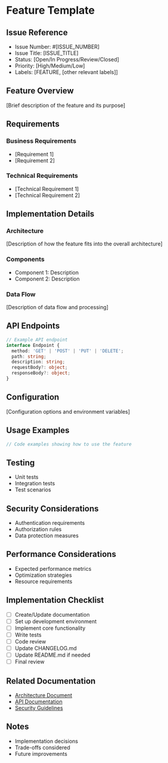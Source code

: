 # Feature Template

## Issue Reference
- Issue Number: #[ISSUE_NUMBER]
- Issue Title: [ISSUE_TITLE]
- Status: [Open/In Progress/Review/Closed]
- Priority: [High/Medium/Low]
- Labels: [FEATURE, [other relevant labels]]

## Feature Overview
[Brief description of the feature and its purpose]

## Requirements
### Business Requirements
- [Requirement 1]
- [Requirement 2]

### Technical Requirements
- [Technical Requirement 1]
- [Technical Requirement 2]

## Implementation Details
### Architecture
[Description of how the feature fits into the overall architecture]

### Components
- Component 1: Description
- Component 2: Description

### Data Flow
[Description of data flow and processing]

## API Endpoints
```typescript
// Example API endpoint
interface Endpoint {
  method: 'GET' | 'POST' | 'PUT' | 'DELETE';
  path: string;
  description: string;
  requestBody?: object;
  responseBody?: object;
}
```

## Configuration
[Configuration options and environment variables]

## Usage Examples
```typescript
// Code examples showing how to use the feature
```

## Testing
- Unit tests
- Integration tests
- Test scenarios

## Security Considerations
- Authentication requirements
- Authorization rules
- Data protection measures

## Performance Considerations
- Expected performance metrics
- Optimization strategies
- Resource requirements

## Implementation Checklist
- [ ] Create/Update documentation
- [ ] Set up development environment
- [ ] Implement core functionality
- [ ] Write tests
- [ ] Code review
- [ ] Update CHANGELOG.md
- [ ] Update README.md if needed
- [ ] Final review

## Related Documentation
- [Architecture Document](docs/architecture/README.md)
- [API Documentation](docs/api/README.md)
- [Security Guidelines](docs/security/README.md)

## Notes
- Implementation decisions
- Trade-offs considered
- Future improvements 